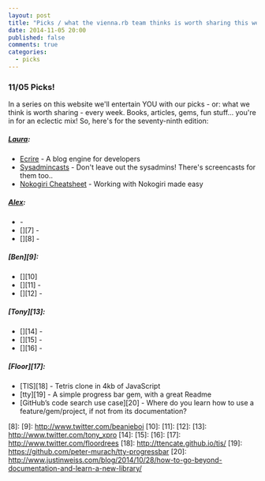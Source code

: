 ```yaml
---
layout: post
title: "Picks / what the vienna.rb team thinks is worth sharing this week"
date: 2014-11-05 20:00
published: false
comments: true
categories:
  - picks
---
```


### 11/05 Picks!

In a series on this website we'll entertain YOU with our picks - or: what we think is worth sharing - every week.
Books, articles, gems, fun stuff... you're in for an eclectic mix! So, here's for the seventy-ninth edition:

##### [Laura][1]:
  - [Ecrire][2] - A blog engine for developers
  - [Sysadmincasts][3] - Don't leave out the sysadmins! There's screencasts for them too..
  - [Nokogiri Cheatsheet][4] - Working with Nokogiri made easy

##### [Alex][5]:
  - [][6] -
  - [][7] -
  - [][8] -

##### [Ben][9]:
  - [][10]
  - [][11] -
  - [][12] -

##### [Tony][13]:
  - [][14] -
  - [][15] -
  - [][16] -

##### [Floor][17]:
  - [TIS][18] - Tetris clone in 4kb of JavaScript
  - [tty][19] - A simple progress bar gem, with a great Readme
  - [GitHub’s code search use case][20] - Where do you learn how to use a feature/gem/project, if not from its documentation?

[1]: http://www.twitter.com/alicetragedy
[2]: https://github.com/pothibo/ecrire
[3]: https://sysadmincasts.com
[4]: https://github.com/sparklemotion/nokogiri/wiki/Cheat-sheet
[5]: http://www.twitter.com/alexandertacho
[6]:
[7]:
[8]:
[9]: http://www.twitter.com/beanieboi
[10]:
[11]:
[12]:
[13]: http://www.twitter.com/tony_xpro
[14]:
[15]:
[16]:
[17]: http://www.twitter.com/floordrees
[18]: http://ttencate.github.io/tis/
[19]: https://github.com/peter-murach/tty-progressbar
[20]: http://www.justinweiss.com/blog/2014/10/28/how-to-go-beyond-documentation-and-learn-a-new-library/
